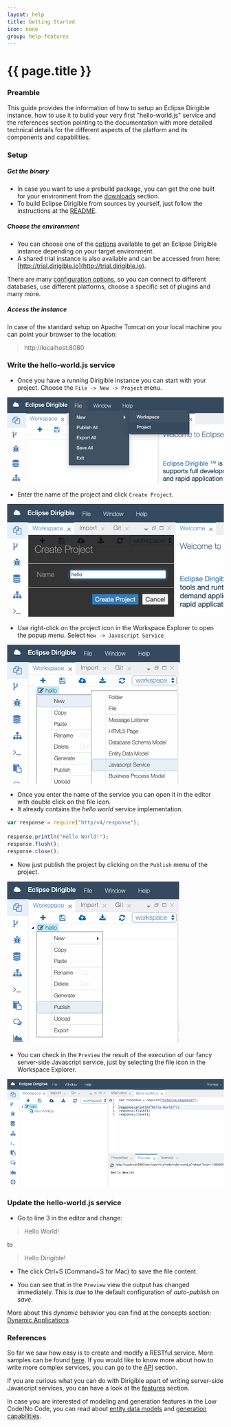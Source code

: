 ```yaml
---
layout: help
title: Getting Started
icon: none
group: help-features
---
```


{{ page.title }}
===

### Preamble

This guide provides the information of how to setup an Eclipse Dirigible instance, how to use it to build your very first "hello-world.js" service and the references section pointing to the documentation with more detailed technical details for the different aspects of the platform and its components and capabilities.

### Setup

##### Get the binary

* In case you want to use a prebuild package, you can get the one built for your environment from the [downloads](https://download.eclipse.org/dirigible) section.
* To build Eclipse Dirigible from sources by yourself, just follow the instructions at the [README](https://github.com/eclipse/dirigible/blob/master/README.md#build).

##### Choose the environment

* You can choose one of the [options](setup.html) available to get an Eclipse Dirigible instance depending on your target environment.
* A shared trial instance is also available and can be accessed from here: [http://trial.dirigible.io](http://trial.dirigible.io).

There are many [configuration options](setup_environment_variables.html), so you can connect to different databases, use different platforms, choose a specific set of plugins and many more.

##### Access the instance

In case of the standard setup on Apache Tomcat on your local machine you can point your browser to the location:

> http://localhost:8080

### Write the hello-world.js service

* Once you have a running Dirigible instance you can start with your project. Choose the `File -> New -> Project` menu.

![New Project](images/getting_started/new-project-hello.png)

* Enter the name of the project and click `Create Project`.

![Create Project](images/getting_started/create-project-hello.png)

* Use right-click on the project icon in the Workspace Explorer to open the popup menu. Select `New -> Javascript Service`

![Create Javascript Service](images/getting_started/create-javascript.png)

* Once you enter the name of the service you can open it in the editor with double click on the file icon.
* It already contains the *hello world* service implementation.

```javascript
var response = require("http/v4/response");

response.println("Hello World!");
response.flush();
response.close();
```

* Now just publish the project by clicking on the `Publish` menu of the project.

![Publish Project](images/getting_started/publish-project.png)

* You can check in the `Preview` the result of the execution of our fancy server-side Javascript service, just by selecting the file icon in the Workspace Explorer.

![Preview Project](images/getting_started/preview-project.png)

### Update the hello-world.js service

* Go to line 3 in the editor and change:

> Hello World!

to

> Hello Dirigible!

* The click Ctrl+S (Command+S for Mac) to save the file content.

* You can see that in the `Preview` view the output has changed immediately. This is due to the default configuration of *auto-publish* on *save*.

More about this *dynamic* behavior you can find at the concepts section: [Dynamic Applications](concepts_dynamic_applications.html)

### References

So far we saw how easy is to create and modify a RESTful service. More samples can be found [here](../samples/index.html). If you would like to know more about how to write more complex services, you can go to the [API](../api/index.html) section. 

If you are curious what you can do with Dirigible apart of writing server-side Javascript services, you can have a look at the [features](features.html) section.

In case you are interested of modeling and generation features in the Low Code/No Code, you can read about [entity data models](concepts_entity_service.html) and [generation capabilities](concepts_generation.html).

